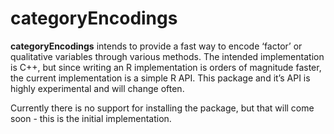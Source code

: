 
<!-- README.md is generated from README.Rmd. Please edit that file -->

# categoryEncodings

<!-- badges: start -->

<!-- badges: end -->

**categoryEncodings** intends to provide a fast way to encode ‘factor’
or qualitative variables through various methods. The intended
implementation is C++, but since writing an R implementation is orders
of magnitude faster, the current implementation is a simple R API. This
package and it’s API is highly experimental and will change often.

Currently there is no support for installing the package, but that will
come soon - this is the initial implementation.

